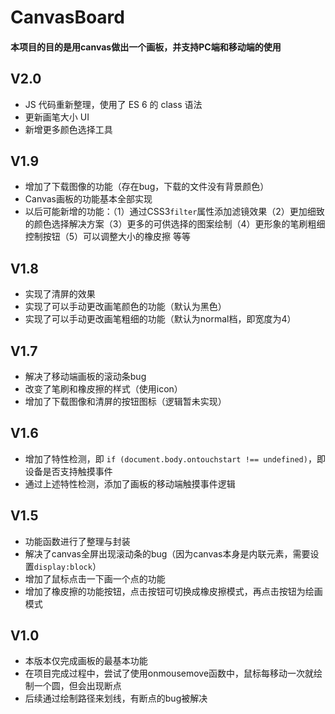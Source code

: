 # CanvasBoard

#### 本项目的目的是用canvas做出一个画板，并支持PC端和移动端的使用

## V2.0

- JS 代码重新整理，使用了 ES 6 的 class 语法
- 更新画笔大小 UI 
- 新增更多颜色选择工具

## V1.9

- 增加了下载图像的功能（存在bug，下载的文件没有背景颜色）
- Canvas画板的功能基本全部实现
- 以后可能新增的功能：（1）通过CSS3`filter`属性添加滤镜效果（2）更加细致的颜色选择解决方案（3）更多的可供选择的图案绘制（4）更形象的笔刷粗细控制按钮（5）可以调整大小的橡皮擦 等等

## V1.8

- 实现了清屏的效果
- 实现了可以手动更改画笔颜色的功能（默认为黑色）
- 实现了可以手动更改画笔粗细的功能（默认为normal档，即宽度为4）

## V1.7

- 解决了移动端画板的滚动条bug
- 改变了笔刷和橡皮擦的样式（使用icon）
- 增加了下载图像和清屏的按钮图标（逻辑暂未实现）

## V1.6

- 增加了特性检测，即 `if (document.body.ontouchstart !== undefined)`，即设备是否支持触摸事件
- 通过上述特性检测，添加了画板的移动端触摸事件逻辑

## V1.5

- 功能函数进行了整理与封装
- 解决了canvas全屏出现滚动条的bug（因为canvas本身是内联元素，需要设置`display:block`）
- 增加了鼠标点击一下画一个点的功能
- 增加了橡皮擦的功能按钮，点击按钮可切换成橡皮擦模式，再点击按钮为绘画模式


## V1.0

- 本版本仅完成画板的最基本功能
- 在项目完成过程中，尝试了使用onmousemove函数中，鼠标每移动一次就绘制一个圆，但会出现断点
- 后续通过绘制路径来划线，有断点的bug被解决
